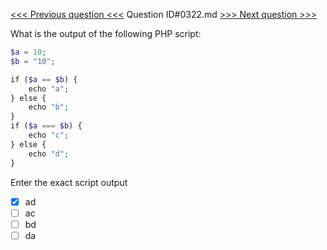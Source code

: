[<<< Previous question <<<](0321.md)  Question ID#0322.md  [>>> Next question >>>](0323.md) 

What is the output of the following PHP script:

```php
$a = 10;
$b = "10";

if ($a == $b) {
    echo "a";
} else {
    echo "b";
}
if ($a === $b) {
    echo "c";
} else {
    echo "d";
}
```
Enter the exact script output

- [x] ad
- [ ] ac
- [ ] bd
- [ ] da
